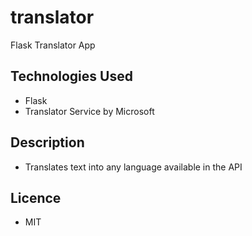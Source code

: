 # translator
Flask Translator App

## Technologies Used
- Flask
- Translator Service by Microsoft

## Description
- Translates text into any language available in the API

## Licence
- MIT
